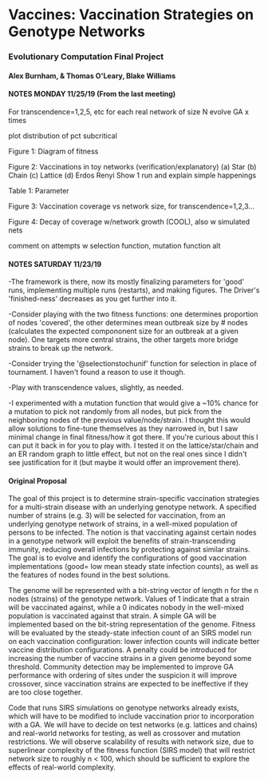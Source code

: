 # Vaccines: Vaccination Strategies on Genotype Networks
### Evolutionary Computation Final Project
#### Alex Burnham, & Thomas O'Leary, Blake Williams

#### NOTES MONDAY 11/25/19 (From the last meeting)
For transcendence=1,2,5, etc
	for each real network of size N
		evolve GA x times 

plot distribution of pct subcritical

Figure 1: Diagram of fitness 

Figure 2: Vaccinations in toy networks (verification/explanatory) 
(a) Star
(b) Chain
(c) Lattice
(d) Erdos Renyi
Show 1 run and explain simple happenings

Table 1:
Parameter

Figure 3: Vaccination coverage vs network size, for transcendence=1,2,3…

Figure 4: Decay of coverage w/network growth (COOL), also w simulated nets

comment on attempts w selection function, mutation function alt

 
#### NOTES SATURDAY 11/23/19
-The framework is there, now its mostly finalizing parameters for 'good' runs, implementing multiple runs (restarts), and making figures.  The Driver's 'finished-ness' decreases as you get further into it.

-Consider playing with the two fitness functions: one determines proportion of nodes 'covered', the other determines mean outbreak size by # nodes (calculates the expected compononent size for an outbreak at a given node). One targets more central strains, the other targets more bridge strains to break up the network.

-Consider trying the '@selectionstochunif' function for selection in place of tournament. I haven't found a reason to use it though.

-Play with transcendence values, slightly, as needed.

-I experimented with a mutation function that would give a ~10% chance for a mutation to pick not randomly from all nodes, but pick from the neighboring nodes of the previous value/node/strain. I thought this would allow solutions to fine-tune themselves as they narrowed in, but I saw minimal change in final fitness/how it got there. If you're curious about this I can put it back in for you to play with. I tested it on the lattice/star/chain and an ER random graph to little effect, but not on the real ones since I didn't see justification for it (but maybe it would offer an improvement there).


#### Original Proposal
The goal of this project is to determine strain-specific vaccination strategies for a multi-strain disease with an underlying genotype network. A specified number of strains (e.g. 3) will be selected for vaccination, from an underlying genotype network of strains, in a well-mixed population of persons to be infected. The notion is that vaccinating against certain nodes in a genotype network will exploit the benefits of strain-transcending immunity, reducing overall infections by protecting against similar strains. The goal is to evolve and identify the configurations of good vaccination implementations (good= low mean steady state infection counts), as well as the features of nodes found in the best solutions. 

The genome will be represented with a bit-string vector of length n for the n nodes (strains)
of the genotype network. Values of 1 indicate that a strain will be vaccinated against, while a 0
indicates nobody in the well-mixed population is vaccinated against that strain. A simple GA will be
implemented based on the bit-string representation of the genome. Fitness will be evaluated by the
steady-state infection count of an SIRS model run on each vaccination configuration: lower infection
counts will indicate better vaccine distribution configurations. A penalty could be introduced for
increasing the number of vaccine strains in a given genome beyond some threshold. Community
detection may be implemented to improve GA performance with ordering of sites under the suspicion
it will improve crossover, since vaccination strains are expected to be ineffective if they are too close
together.

Code that runs SIRS simulations on genotype networks already exists, which will have to
be modified to include vaccination prior to incorporation with a GA. We will have to decide on test
networks (e.g. lattices and chains) and real-world networks for testing, as well as crossover and
mutation restrictions. We will observe scalability of results with network size, due to superlinear
complexity of the fitness function (SIRS model) that will restrict network size to roughly n < 100,
which should be sufficient to explore the effects of real-world complexity.
